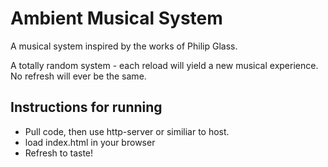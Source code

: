 # Ambient Musical System
A musical system inspired by the works of Philip Glass.

A totally random system - each reload will yield a new musical experience.
No refresh will ever be the same.

## Instructions for running
* Pull code, then use http-server or similiar to host.
* load index.html in your browser
* Refresh to taste!
